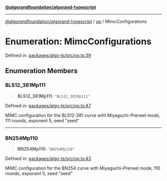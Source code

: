 [**@algorandfoundation/algorand-typescript**](../../README.md)

***

[@algorandfoundation/algorand-typescript](../../README.md) / [op](../README.md) / MimcConfigurations

# Enumeration: MimcConfigurations

Defined in: [packages/algo-ts/src/op.ts:39](https://github.com/algorandfoundation/puya-ts/blob/main/packages/algo-ts/src/op.ts#L39)

## Enumeration Members

### BLS12\_381Mp111

> **BLS12\_381Mp111**: `"BLS12_381Mp111"`

Defined in: [packages/algo-ts/src/op.ts:47](https://github.com/algorandfoundation/puya-ts/blob/main/packages/algo-ts/src/op.ts#L47)

MiMC configuration for the BLS12-381 curve with Miyaguchi-Preneel mode, 111 rounds, exponent 5, seed "seed"

***

### BN254Mp110

> **BN254Mp110**: `"BN254Mp110"`

Defined in: [packages/algo-ts/src/op.ts:43](https://github.com/algorandfoundation/puya-ts/blob/main/packages/algo-ts/src/op.ts#L43)

MiMC configuration for the BN254 curve with Miyaguchi-Preneel mode, 110 rounds, exponent 5, seed "seed"
